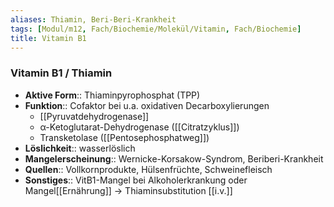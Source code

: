 ```yaml
---
aliases: Thiamin, Beri-Beri-Krankheit
tags: [Modul/m12, Fach/Biochemie/Molekül/Vitamin, Fach/Biochemie]
title: Vitamin B1
---
```

### Vitamin B1 / Thiamin 
- **Aktive Form**:: Thiaminpyrophosphat (TPP)
- **Funktion**:: Cofaktor bei u.a. oxidativen Decarboxylierungen
	- [[Pyruvatdehydrogenase]]
	- α-Ketoglutarat-Dehydrogenase ([[Citratzyklus]])
	- Transketolase ([[Pentosephosphatweg]])
- **Löslichkeit**:: wasserlöslich
- **Mangelerscheinung**:: Wernicke-Korsakow-Syndrom, Beriberi-Krankheit
- **Quellen**:: Vollkornprodukte, Hülsenfrüchte, Schweinefleisch
- **Sonstiges**:: VitB1-Mangel bei Alkoholerkrankung oder Mangel[[Ernährung]] → Thiaminsubstitution [[i.v.]]

